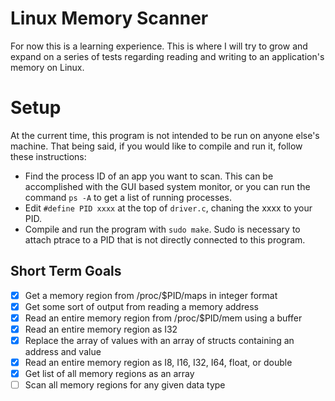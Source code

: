 # Linux Memory Scanner

For now this is a learning experience. This is where I will try to grow and expand on a series of tests regarding reading and writing to an application's memory on Linux.

# Setup

At the current time, this program is not intended to be run on anyone else's machine. That being said, if you would like to compile and run it, follow these instructions:

- Find the process ID of an app you want to scan. This can be accomplished with the GUI based system monitor, or you can run the command `ps -A` to get a list of running processes.
- Edit `#define PID xxxx` at the top of `driver.c`, chaning the xxxx to your PID.
- Compile and run the program with `sudo make`. Sudo is necessary to attach ptrace to a PID that is not directly connected to this program.

## Short Term Goals

* [x] Get a memory region from /proc/$PID/maps in integer format
* [x] Get some sort of output from reading a memory address
* [x] Read an entire memory region from /proc/$PID/mem using a buffer
* [x] Read an entire memory region as I32
* [x] Replace the array of values with an array of structs containing an address and value
* [x] Read an entire memory region as I8, I16, I32, I64, float, or double
* [x] Get list of all memory regions as an array
* [ ] Scan all memory regions for any given data type